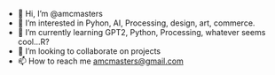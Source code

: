 - 👋 Hi, I’m @amcmasters
- 👀 I’m interested in Pyhon, AI, Processing, design, art, commerce.
- 🌱 I’m currently learning GPT2, Python, Processing, whatever seems cool...R?
- 💞️ I’m looking to collaborate on projects
- 📫 How to reach me amcmasters@gmail.com

<!---
amcmasters/amcmasters is a ✨ special ✨ repository because its `README.md` (this file) appears on your GitHub profile.
You can click the Preview link to take a look at your changes.
--->
